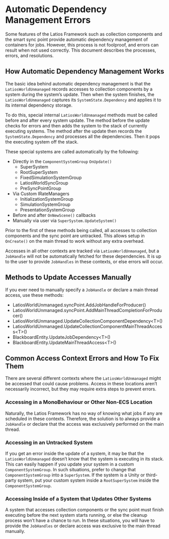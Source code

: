 # Automatic Dependency Management Errors

Some features of the Latios Framework such as collection components and the
smart sync point provide automatic dependency management of containers for jobs.
However, this process is not foolproof, and errors can result when not used
correctly. This document describes the processes, errors, and resolutions.

## How Automatic Dependency Management Works

The basic idea behind automatic dependency management is that the
`LatiosWorldUnmanaged` records accesses to collection components by a system
during the system’s update. Then when the system finishes, the
`LatiosWorldUnmanaged` captures its `SystemState.Dependency` and applies it to
its internal dependency storage.

To do this, special internal `LatiosWorldUnmanaged` methods must be called
before and after every system update. The method before the update checks for
errors and then adds the system to the stack of currently executing systems. The
method after the update then records the `SystemState.Dependency` and processes
all the dependencies. Then it pops the executing system off the stack.

These special systems are called automatically by the following:

-   Directly in the `ComponentSystemGroup` `OnUpdate()`
    -   SuperSystem
    -   RootSuperSystem
    -   FixedSimulationSystemGroup
    -   LatiosWorldSyncGroup
    -   PreSyncPointGroup
-   Via Custom IRateManagers
    -   InitializationSystemGroup
    -   SimulationSystemGroup
    -   PresentationSystemGroup
-   Before and after `OnNewScene()` callbacks
-   Manually via user via `SuperSystem.UpdateSystem()`

Prior to the first of these methods being called, all accesses to collection
components and the sync point are untracked. This allows setup in `OnCreate()`
on the main thread to work without any extra overhead.

Accesses in all other contexts are tracked via `LatiosWorldUnmanaged`, but a
`JobHandle` will not be automatically fetched for these dependencies. It is up
to the user to provide `JobHandles` in these contexts, or else errors will
occur.

## Methods to Update Accesses Manually

If you ever need to manually specify a `JobHandle` or declare a main thread
access, use these methods:

-   LatiosWorldUnmanaged.syncPoint.AddJobHandleForProducer()
-   LatiosWorldUnmanaged.syncPoint.AddMainThreadCompletionForProducer()
-   LatiosWorldUnmanaged.UpdateCollectionComponentDependency\<T\>()
-   LatiosWorldUnmanaged.UpdateCollectionComponentMainThreadAccess\<T\>()
-   BlackboardEntity.UpdateJobDependency\<T\>()
-   BlackboardEntity.UpdateMainThreadAccess\<T\>()

## Common Access Context Errors and How To Fix Them

There are several different contexts where the `LatiosWorldUnmanaged` might be
accessed that could cause problems. Access in these locations aren’t necessarily
incorrect, but they may require extra steps to prevent errors.

### Accessing in a MonoBehaviour or Other Non-ECS Location

Naturally, the Latios Framework has no way of knowing what jobs if any are
scheduled in these contexts. Therefore, the solution is to always provide a
`JobHandle` or declare that the access was exclusively performed on the main
thread.

### Accessing in an Untracked System

If you get an error inside the update of a system, it may be that the
`LatiosWorldUnmanaged` doesn’t know that the system is executing in its stack.
This can easily happen if you update your system in a custom
`ComponentSystemGroup`. In such situations, prefer to change that
`ComponentSystemGroup` into a `SuperSystem`. If the system is a Unity or
third-party system, put your custom system inside a `RootSuperSystem` inside the
`ComponentSystemGroup`.

### Accessing Inside of a System that Updates Other Systems

A system that accesses collection components or the sync point must finish
executing before the next system starts running, or else the cleanup process
won’t have a chance to run. In these situations, you will have to provide the
`JobHandles` or declare access was exclusive to the main thread manually.
